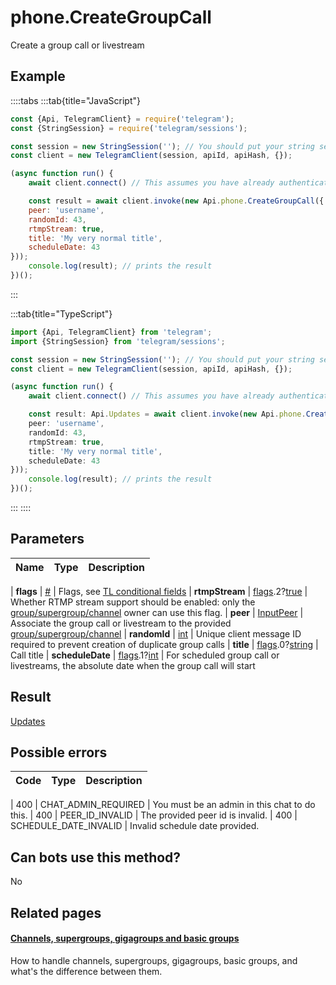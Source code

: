 # phone.CreateGroupCall

Create a group call or livestream



## Example

::::tabs
:::tab{title="JavaScript"}
```js
const {Api, TelegramClient} = require('telegram');
const {StringSession} = require('telegram/sessions');

const session = new StringSession(''); // You should put your string session here
const client = new TelegramClient(session, apiId, apiHash, {});

(async function run() {
    await client.connect() // This assumes you have already authenticated with .start()

    const result = await client.invoke(new Api.phone.CreateGroupCall({
    peer: 'username',
    randomId: 43,
    rtmpStream: true,
    title: 'My very normal title',
    scheduleDate: 43
}));
    console.log(result); // prints the result
})();
```
:::

:::tab{title="TypeScript"}
```ts
import {Api, TelegramClient} from 'telegram';
import {StringSession} from 'telegram/sessions';

const session = new StringSession(''); // You should put your string session here
const client = new TelegramClient(session, apiId, apiHash, {});

(async function run() {
    await client.connect() // This assumes you have already authenticated with .start()

    const result: Api.Updates = await client.invoke(new Api.phone.CreateGroupCall({
    peer: 'username',
    randomId: 43,
    rtmpStream: true,
    title: 'My very normal title',
    scheduleDate: 43
}));
    console.log(result); // prints the result
})();
```
:::
::::



## Parameters

| Name | Type | Description |
| :--: | ---- | ----------- |

| **flags** | [#](https://core.telegram.org/type/%23) | Flags, see [TL conditional fields](https://core.telegram.org/mtproto/TL-combinators#conditional-fields) 
| **rtmpStream** | [flags](https://core.telegram.org/mtproto/TL-combinators#conditional-fields).2?[true](https://core.telegram.org/constructor/true) | Whether RTMP stream support should be enabled: only the [group/supergroup/channel](https://core.telegram.org/api/channel) owner can use this flag. 
| **peer** | [InputPeer](https://core.telegram.org/type/InputPeer) | Associate the group call or livestream to the provided [group/supergroup/channel](https://core.telegram.org/api/channel) 
| **randomId** | [int](https://core.telegram.org/type/int) | Unique client message ID required to prevent creation of duplicate group calls 
| **title** | [flags](https://core.telegram.org/mtproto/TL-combinators#conditional-fields).0?[string](https://core.telegram.org/type/string) | Call title 
| **scheduleDate** | [flags](https://core.telegram.org/mtproto/TL-combinators#conditional-fields).1?[int](https://core.telegram.org/type/int) | For scheduled group call or livestreams, the absolute date when the group call will start 


## Result

[Updates](https://core.telegram.org/type/Updates)



## Possible errors

| Code | Type | Description |
| :--: | ---- | ----------- |

| 400 | CHAT\_ADMIN\_REQUIRED | You must be an admin in this chat to do this. 
| 400 | PEER\_ID\_INVALID | The provided peer id is invalid. 
| 400 | SCHEDULE\_DATE\_INVALID | Invalid schedule date provided. 


## Can bots use this method?

No

## Related pages

#### [Channels, supergroups, gigagroups and basic groups](https://core.telegram.org/api/channel)

How to handle channels, supergroups, gigagroups, basic groups, and what's the difference between them.




